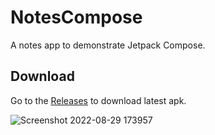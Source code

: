 # NotesCompose

A notes app to demonstrate Jetpack Compose.

## Download
Go to the [Releases](https://github.com/reyyuvraj/NotesCompose/releases/tag/release) to download latest apk.

![Screenshot 2022-08-29 173957](https://user-images.githubusercontent.com/54553011/187198004-084fc94d-5e9c-4a1b-9cfe-f526a211f11a.png)
